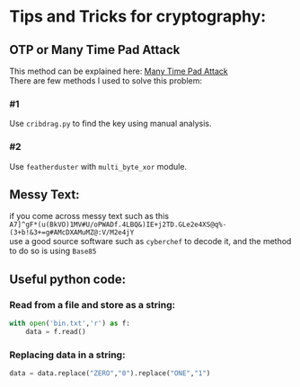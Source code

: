 # Tips and Tricks for cryptography:
## OTP or Many Time Pad Attack
This method can be explained here: [Many Time Pad Attack](https://crypto.stackexchange.com/questions/59/taking-advantage-of-one-time-pad-key-reuse)  
There are few methods I used to solve this problem:
### #1
Use `cribdrag.py` to find the key using manual analysis.
### #2
Use `featherduster` with `multi_byte_xor` module.

## Messy Text:
if you come across messy text such as this  
`A7]^gF*(u(BkVO)1MV#U/oPWADf.4LBQ&)IE+j2TD.GLe2e4XS@q%-(3+b!&3+=g#AMcDXAMuMZ@:V/M2e4jY`  
use a good source software such as `cyberchef` to decode it, and the method to do so is using `Base85`  

## Useful python code:
### Read from a file and store as a string:  
```py
with open('bin.txt','r') as f:
	data = f.read()
```
### Replacing data in a string:
```py
data = data.replace("ZERO","0").replace("ONE","1")
```
